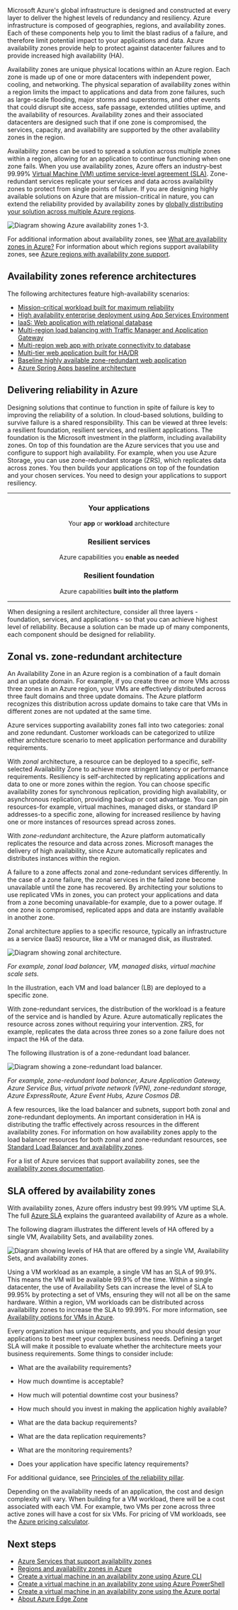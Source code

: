 Microsoft Azure's global infrastructure is designed and constructed at every layer to deliver the highest levels of redundancy and resiliency. Azure infrastructure is composed of geographies, regions, and availability zones. Each of these components help you to limit the blast radius of a failure, and therefore limit potential impact to your applications and data. Azure availability zones provide help to protect against datacenter failures and to provide increased high availability (HA).

Availability zones are unique physical locations within an Azure region. Each zone is made up of one or more datacenters with independent power, cooling, and networking. The physical separation of availability zones within a region limits the impact to applications and data from zone failures, such as large-scale flooding, major storms and superstorms, and other events that could disrupt site access, safe passage, extended utilities uptime, and the availability of resources. Availability zones and their associated datacenters are designed such that if one zone is compromised, the services, capacity, and availability are supported by the other availability zones in the region.

Availability zones can be used to spread a solution across multiple zones within a region, allowing for an application to continue functioning when one zone fails. When you use availability zones, Azure offers an industry-best 99.99% [Virtual Machine (VM) uptime service-level agreement (SLA)](https://azure.microsoft.com/support/legal/sla/virtual-machines/v1_9/). Zone-redundant services replicate your services and data across availability zones to protect from single points of failure. If you are designing highly available solutions on Azure that are mission-critical in nature, you can extend the reliability provided by availability zones by [globally distributing your solution across multiple Azure regions](/azure/architecture/framework/mission-critical/mission-critical-application-design#global-distribution).

![Diagram showing Azure availability zones 1-3.](./images/high-availability-001.png)

For additional information about availability zones, see [What are availability zones in Azure?](/azure/availability-zones/az-overview) For information about which regions support availability zones, see [
Azure regions with availability zone support](/azure/reliability/availability-zones-service-support#azure-regions-with-availability-zone-support).

## Availability zones reference architectures

The following architectures feature high-availability scenarios:

- [Mission-critical workload built for maximum reliability](/azure/architecture/reference-architectures/containers/aks-mission-critical/mission-critical-intro)
- [High availability enterprise deployment using App Services Environment](../web-apps/app-service-environment/architectures/ase-high-availability-deployment.yml)
- [IaaS: Web application with relational database](./ref-arch-iaas-web-and-db.yml)
- [Multi-region load balancing with Traffic Manager and Application Gateway](./reference-architecture-traffic-manager-application-gateway.yml)
- [Multi-region web app with private connectivity to database](../example-scenario/sql-failover/app-service-private-sql-multi-region.yml)
- [Multi-tier web application built for HA/DR](../example-scenario/infrastructure/multi-tier-app-disaster-recovery.yml)
- [Baseline highly available zone-redundant web application](../web-apps/app-service/architectures/baseline-zone-redundant.yml)
- [Azure Spring Apps baseline architecture](../web-apps/spring-apps/architectures/spring-apps-multi-zone.yml)

## Delivering reliability in Azure

Designing solutions that continue to function in spite of failure is key to improving the reliability of a solution. In cloud-based solutions, building to survive failure is a shared responsibility. This can be viewed at three levels: a resilient foundation, resilient services, and resilient applications. The foundation is the Microsoft investment in the platform, including availability zones. On top of this foundation are the Azure services that you use and configure to support high availability. For example, when you use Azure Storage, you can use zone-redundant storage (ZRS), which replicates data across zones. You then builds your applications on top of the foundation and your chosen services. You need to design your applications to support resiliency.

<div align="center"> 
<hr />

   ### Your applications

   Your **app** or **workload** architecture

   ### Resilient services

   Azure capabilities you **enable as needed**

   ### Resilient foundation

   Azure capabilities **built into the platform**

<hr />
</div>

When designing a resilent architecture, consider all three layers - foundation, services, and applications - so that you can achieve highest level of reliability. Because a solution can be made up of many components, each component should be designed for reliability.


## Zonal vs. zone-redundant architecture

An Availability Zone in an Azure region is a combination of a fault domain and an update domain. For example, if you create three or more VMs across three zones in an Azure region, your VMs are effectively distributed across three fault domains and three update domains. The Azure platform recognizes this distribution across update domains to take care that VMs in different zones are not updated at the same time.

Azure services supporting availability zones fall into two categories: zonal and zone redundant. Customer workloads can be categorized to utilize either architecture scenario to meet application performance and durability requirements.

With *zonal* architecture, a resource can be deployed to a specific, self-selected Availability Zone to achieve more stringent latency or performance requirements. Resiliency is self-architected by replicating applications and data to one or more zones within the region. You can choose specific availability zones for synchronous replication, providing high availability, or asynchronous replication, providing backup or cost advantage. You can pin resources-for example, virtual machines, managed disks, or standard IP addresses-to a specific zone, allowing for increased resilience by having one or more instances of resources spread across zones.

With *zone-redundant* architecture, the Azure platform automatically replicates the resource and data across zones. Microsoft manages the delivery of high availability, since Azure automatically replicates and distributes instances within the region.

A failure to a zone affects zonal and zone-redundant services differently. In the case of a zone failure, the zonal services in the failed zone become unavailable until the zone has recovered. By architecting your solutions to use replicated VMs in zones, you can protect your applications and data from a zone becoming unavailable-for example, due to a power outage. If one zone is compromised, replicated apps and data are instantly available in another zone.

Zonal architecture applies to a specific resource, typically an infrastructure as a service (IaaS) resource, like a VM or managed disk, as illustrated.

![Diagram showing zonal architecture.](./images/high-availability-002.png)

*For example, zonal load balancer, VM, managed disks, virtual machine scale sets.*

In the illustration, each VM and load balancer (LB) are deployed to a specific zone.

With zone-redundant services, the distribution of the workload is a feature of the service and is handled by Azure. Azure automatically replicates the resource across zones without requiring your intervention. ZRS, for example, replicates the data across three zones so a zone failure does not impact the HA of the data.

The following illustration is of a zone-redundant load balancer.

![Diagram showing a zone-redundant load balancer.](./images/high-availability-003.png)

*For example, zone-redundant load balancer, Azure Application Gateway, Azure Service Bus, virtual private network (VPN), zone-redundant storage, Azure ExpressRoute, Azure Event Hubs, Azure Cosmos DB.*

A few resources, like the load balancer and subnets, support both zonal and zone-redundant deployments. An important consideration in HA is distributing the traffic effectively across resources in the different availability zones. For information on how availability zones apply to the load balancer resources for both zonal and zone-redundant resources, see [Standard Load Balancer and availability zones](/azure/load-balancer/load-balancer-standard-availability-zones).

For a list of Azure services that support availability zones, see the [availability zones documentation](/azure/availability-zones/az-region).

## SLA offered by availability zones

With availability zones, Azure offers industry best 99.99% VM uptime SLA. The full [Azure SLA](https://azure.microsoft.com/support/legal/sla/virtual-machines/v1_9/) explains the guaranteed availability of Azure as a whole.

The following diagram illustrates the different levels of HA offered by a single VM, Availability Sets, and availability zones.

![Diagram showing levels of HA that are offered by a single VM, Availability Sets, and availability zones.](./images/high-availability-004.png)

Using a VM workload as an example, a single VM has an SLA of 99.9%. This means the VM will be available 99.9% of the time. Within a single datacenter, the use of Availability Sets can increase the level of SLA to 99.95% by protecting a set of VMs, ensuring they will not all be on the same hardware. Within a region, VM workloads can be distributed across availability zones to increase the SLA to
99.99%. For more information, see [Availability options for VMs in Azure](/azure/virtual-machines/availability).

Every organization has unique requirements, and you should design your applications to best meet your complex business needs. Defining a target SLA will make it possible to evaluate whether the architecture meets your business requirements. Some things to consider include:

- What are the availability requirements?

- How much downtime is acceptable?

- How much will potential downtime cost your business?

- How much should you invest in making the application highly available?

- What are the data backup requirements?

- What are the data replication requirements?

- What are the monitoring requirements?

- Does your application have specific latency requirements?

For additional guidance, see [Principles of the reliability pillar](/azure/architecture/framework/resiliency/principles).

Depending on the availability needs of an application, the cost and design complexity will vary. When building for a VM workload, there will be a cost associated with each VM. For example, two VMs per zone across three active zones will have a cost for six VMs. For pricing of VM workloads, see the [Azure pricing calculator](https://azure.microsoft.com/pricing/calculator/?service=virtual-machines).

## Next steps

- [Azure Services that support availability zones](/azure/availability-zones/az-region)
- [Regions and availability zones in Azure](/azure/availability-zones/az-overview)
- [Create a virtual machine in an availability zone using Azure CLI](/azure/virtual-machines/linux/create-cli-availability-zone)
- [Create a virtual machine in an availability zone using Azure PowerShell](/azure/virtual-machines/windows/create-powershell-availability-zone)
- [Create a virtual machine in an availability zone using the Azure portal](/azure/virtual-machines/windows/create-portal-availability-zone)
- [About Azure Edge Zone](/azure/networking/edge-zones-overview)
